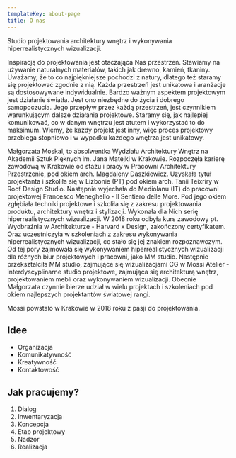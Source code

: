 ```yaml
---
templateKey: about-page
title: O nas
---
```

Studio projektowania architektury wnętrz i wykonywania  hiperrealistycznych wizualizacji.

Inspiracją do projektowania jest otaczająca Nas przestrzeń. Stawiamy na używanie naturalnych materiałów, takich jak drewno, kamień, tkaniny. Uważamy, że to co najpiękniejsze pochodzi z natury, dlatego też staramy się projektować zgodnie z nią. Każda przestrzeń jest unikatowa i aranżacje są dostosowywane indywidualnie. Bardzo ważnym aspektem projektowym jest działanie światła. Jest ono niezbędne do życia i dobrego samopoczucia. Jego przepływ przez każdą przestrzeń, jest czynnikiem warunkującym dalsze działania projektowe. Staramy się, jak najlepiej komunikować, co w danym wnętrzu jest atutem i wykorzystać to do maksimum. Wiemy,  że każdy projekt jest inny, więc proces projektowy przebiega stopniowo i w wypadku każdego wnętrza jest unikatowy.

Małgorzata Moskal, to absolwentka Wydziału Architektury Wnętrz na Akademii Sztuk Pięknych im. Jana Matejki w Krakowie. Rozpoczęła karierę zawodową w Krakowie od stażu i pracy w Pracowni Architektury Przestrzenie, pod okiem arch. Magdaleny Daszkiewicz. Uzyskała tytuł projektanta i szkoliła się w Lizbonie (PT) pod okiem arch. Tanii Teixriry w Roof Design Studio. Następnie wyjechała do Mediolanu (IT) do pracowni projektowej Francesco Meneghello - Il Sentiero delle More. Pod jego okiem zgłębiała techniki projektowe i szkoliła się z zakresu projektowania produktu, architektury wnętrz i stylizacji. Wykonała dla Nich serię hiperrealistycznych wizualizacji. W 2018 roku odbyła kurs zawodowy pt. Wyobraźnia w Architekturze - Harvard x Design, zakończony certyfikatem. Oraz uczestniczyła w szkoleniach z zakresu wykonywania hiperrealistycznych wizualizacji, co stało się jej znakiem rozpoznawczym. Od tej pory zajmowała się wykonywaniem hiperrealistycznych wizualizacji dla różnych biur projektowych i pracowni, jako MM studio. Następnie przekształciła MM studio, zajmujące się wizualizacjami CG w Mossi Atelier - interdyscyplinarne studio projektowe, zajmująca się architekturą wnętrz, projektowaniem mebli oraz wykonywaniem wizualizacji.  Obecnie Małgorzata czynnie bierze udział w wielu projektach i szkoleniach pod okiem najlepszych projektantów  światowej rangi. 

Mossi powstało w Krakowie w 2018 roku z pasji do projektowania.

## Idee
* Organizacja
* Komunikatywność
* Kreatywność
* Kontaktowość

## Jak pracujemy?
1. Dialog
1. Inwentaryzacja
1. Koncepcja
1. Etap projektowy
1. Nadzór
1. Realizacja